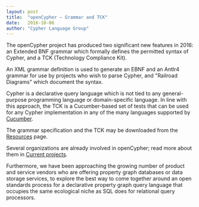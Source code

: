 ```yaml
---
layout: post
title:  "openCypher — Grammar and TCK"
date:   2016-10-06
author: "Cypher Language Group"
---
```

The openCypher project has produced two significant new features in 2016: an Extended BNF
grammar which formally defines the permitted syntax of Cypher, and a TCK (Technology Compliance Kit).

An XML grammar definition is used to generate an EBNF and an Antlr4 grammar for use by projects who wish
to parse Cypher, and "Railroad Diagrams" which document the syntax.

Cypher is a declarative query language which is not tied to any general-purpose programming language or
domain-specific language. In line with this approach, the TCK is a Cucumber-based set of tests that can
be used for any Cypher implementation in any of the many languages supported by
[Cucumber](https://cucumber.io/).

The grammar specification and the TCK may be downloaded from the [Resources](http://www.opencypher.org/#projects) page.

Several organizations are already involved in openCypher; read more about them in [Current projects](http://www.opencypher.org/#projects).

Furthermore, we have been approaching the growing number of product and service vendors who are
offering property graph databases or data storage services, to explore the best way to come together
around an open standards process for a declarative property graph query language that occupies the same
ecological niche as SQL does for relational query processors.

